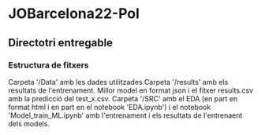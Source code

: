 # JOBarcelona22-Pol

## Directotri entregable
### Estructura de fitxers
Carpeta '/Data' amb les dades utilitzades
Carpeta '/results' amb els resultats de l'entrenament. Millor model en format json i el fitxer results.csv amb la predicció del test_x.csv.
Carpeta '/SRC' amb el EDA (en part en format html i en part en el notebook 'EDA.ipynb') i el notebook 'Model_train_ML.ipynb' amb l'entrenament i els resultats de l'entrenaent dels models.

